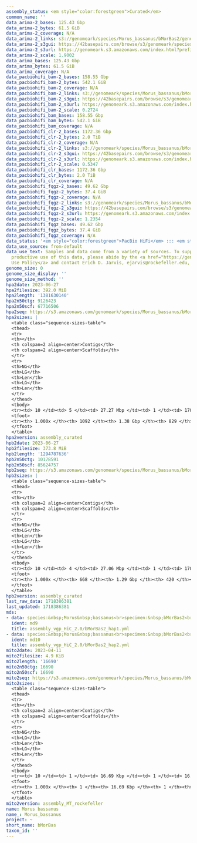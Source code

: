 ```yaml
---
assembly_status: <em style="color:forestgreen">Curated</em>
common_name: ''
data_arima-2_bases: 125.43 Gbp
data_arima-2_bytes: 61.5 GiB
data_arima-2_coverage: N/A
data_arima-2_links: s3://genomeark/species/Morus_bassanus/bMorBas2/genomic_data/arima/<br>
data_arima-2_s3gui: https://42basepairs.com/browse/s3/genomeark/species/Morus_bassanus/bMorBas2/genomic_data/arima/
data_arima-2_s3url: https://genomeark.s3.amazonaws.com/index.html?prefix=species/Morus_bassanus/bMorBas2/genomic_data/arima/
data_arima-2_scale: 1.9002
data_arima_bases: 125.43 Gbp
data_arima_bytes: 61.5 GiB
data_arima_coverage: N/A
data_pacbiohifi_bam-2_bases: 158.55 Gbp
data_pacbiohifi_bam-2_bytes: 542.1 GiB
data_pacbiohifi_bam-2_coverage: N/A
data_pacbiohifi_bam-2_links: s3://genomeark/species/Morus_bassanus/bMorBas2/genomic_data/pacbio_hifi/<br>
data_pacbiohifi_bam-2_s3gui: https://42basepairs.com/browse/s3/genomeark/species/Morus_bassanus/bMorBas2/genomic_data/pacbio_hifi/
data_pacbiohifi_bam-2_s3url: https://genomeark.s3.amazonaws.com/index.html?prefix=species/Morus_bassanus/bMorBas2/genomic_data/pacbio_hifi/
data_pacbiohifi_bam-2_scale: 0.2724
data_pacbiohifi_bam_bases: 158.55 Gbp
data_pacbiohifi_bam_bytes: 542.1 GiB
data_pacbiohifi_bam_coverage: N/A
data_pacbiohifi_clr-2_bases: 1172.36 Gbp
data_pacbiohifi_clr-2_bytes: 2.0 TiB
data_pacbiohifi_clr-2_coverage: N/A
data_pacbiohifi_clr-2_links: s3://genomeark/species/Morus_bassanus/bMorBas2/genomic_data/pacbio_hifi/<br>
data_pacbiohifi_clr-2_s3gui: https://42basepairs.com/browse/s3/genomeark/species/Morus_bassanus/bMorBas2/genomic_data/pacbio_hifi/
data_pacbiohifi_clr-2_s3url: https://genomeark.s3.amazonaws.com/index.html?prefix=species/Morus_bassanus/bMorBas2/genomic_data/pacbio_hifi/
data_pacbiohifi_clr-2_scale: 0.5347
data_pacbiohifi_clr_bases: 1172.36 Gbp
data_pacbiohifi_clr_bytes: 2.0 TiB
data_pacbiohifi_clr_coverage: N/A
data_pacbiohifi_fqgz-2_bases: 49.62 Gbp
data_pacbiohifi_fqgz-2_bytes: 37.4 GiB
data_pacbiohifi_fqgz-2_coverage: N/A
data_pacbiohifi_fqgz-2_links: s3://genomeark/species/Morus_bassanus/bMorBas2/genomic_data/pacbio_hifi/<br>
data_pacbiohifi_fqgz-2_s3gui: https://42basepairs.com/browse/s3/genomeark/species/Morus_bassanus/bMorBas2/genomic_data/pacbio_hifi/
data_pacbiohifi_fqgz-2_s3url: https://genomeark.s3.amazonaws.com/index.html?prefix=species/Morus_bassanus/bMorBas2/genomic_data/pacbio_hifi/
data_pacbiohifi_fqgz-2_scale: 1.2354
data_pacbiohifi_fqgz_bases: 49.62 Gbp
data_pacbiohifi_fqgz_bytes: 37.4 GiB
data_pacbiohifi_fqgz_coverage: N/A
data_status: '<em style="color:forestgreen">PacBio HiFi</em> ::: <em style="color:forestgreen">Arima</em>'
data_use_source: from-default
data_use_text: Samples and data come from a variety of sources. To support fair and
  productive use of this data, please abide by the <a href="https://genome10k.soe.ucsc.edu/data-use-policies/">Data
  Use Policy</a> and contact Erich D. Jarvis, ejarvis@rockefeller.edu, with any questions.
genome_size: 0
genome_size_display: ''
genome_size_method: ''
hpa2date: 2023-06-27
hpa2filesize: 392.0 MiB
hpa2length: '1381630140'
hpa2n50ctg: 9126423
hpa2n50scf: 67716506
hpa2seq: https://s3.amazonaws.com/genomeark/species/Morus_bassanus/bMorBas2/assembly_curated/bMorBas2.hap1.cur.20230627.fasta.gz
hpa2sizes: |
  <table class="sequence-sizes-table">
  <thead>
  <tr>
  <th></th>
  <th colspan=2 align=center>Contigs</th>
  <th colspan=2 align=center>Scaffolds</th>
  </tr>
  <tr>
  <th>NG</th>
  <th>LG</th>
  <th>Len</th>
  <th>LG</th>
  <th>Len</th>
  </tr>
  </thead>
  <tbody>
  <tr><td> 10 </td><td> 5 </td><td> 27.27 Mbp </td><td> 1 </td><td> 170.32 Mbp </td></tr><tr><td> 20 </td><td> 11 </td><td> 18.70 Mbp </td><td> 2 </td><td> 135.26 Mbp </td></tr><tr><td> 30 </td><td> 19 </td><td> 16.88 Mbp </td><td> 3 </td><td> 116.62 Mbp </td></tr><tr><td> 40 </td><td> 29 </td><td> 12.21 Mbp </td><td> 5 </td><td> 85.79 Mbp </td></tr><tr style="background-color:#cccccc;"><td> 50 </td><td> 42 </td><td style="background-color:#88ff88;"> 9.13 Mbp </td><td> 7 </td><td style="background-color:#88ff88;"> 67.72 Mbp </td></tr><tr><td> 60 </td><td> 61 </td><td> 6.12 Mbp </td><td> 9 </td><td> 45.46 Mbp </td></tr><tr><td> 70 </td><td> 88 </td><td> 4.29 Mbp </td><td> 13 </td><td> 30.86 Mbp </td></tr><tr><td> 80 </td><td> 128 </td><td> 2.70 Mbp </td><td> 19 </td><td> 14.15 Mbp </td></tr><tr><td> 90 </td><td> 207 </td><td> 1.04 Mbp </td><td> 37 </td><td> 2.69 Mbp </td></tr><tr><td> 100 </td><td> 1092 </td><td> 10.74 Kbp </td><td> 829 </td><td> 10.74 Kbp </td></tr></tbody>
  <tfoot>
  <tr><th> 1.000x </th><th> 1092 </th><th> 1.38 Gbp </th><th> 829 </th><th> 1.38 Gbp </th></tr>
  </tfoot>
  </table>
hpa2version: assembly_curated
hpb2date: 2023-06-27
hpb2filesize: 373.8 MiB
hpb2length: '1294787636'
hpb2n50ctg: 10178591
hpb2n50scf: 85624757
hpb2seq: https://s3.amazonaws.com/genomeark/species/Morus_bassanus/bMorBas2/assembly_curated/bMorBas2.hap2.cur.20230627.fasta.gz
hpb2sizes: |
  <table class="sequence-sizes-table">
  <thead>
  <tr>
  <th></th>
  <th colspan=2 align=center>Contigs</th>
  <th colspan=2 align=center>Scaffolds</th>
  </tr>
  <tr>
  <th>NG</th>
  <th>LG</th>
  <th>Len</th>
  <th>LG</th>
  <th>Len</th>
  </tr>
  </thead>
  <tbody>
  <tr><td> 10 </td><td> 4 </td><td> 27.06 Mbp </td><td> 1 </td><td> 170.18 Mbp </td></tr><tr><td> 20 </td><td> 10 </td><td> 19.00 Mbp </td><td> 2 </td><td> 135.25 Mbp </td></tr><tr><td> 30 </td><td> 19 </td><td> 14.02 Mbp </td><td> 3 </td><td> 117.81 Mbp </td></tr><tr><td> 40 </td><td> 28 </td><td> 12.17 Mbp </td><td> 5 </td><td> 85.67 Mbp </td></tr><tr style="background-color:#cccccc;"><td> 50 </td><td> 40 </td><td style="background-color:#88ff88;"> 10.18 Mbp </td><td> 6 </td><td style="background-color:#88ff88;"> 85.62 Mbp </td></tr><tr><td> 60 </td><td> 55 </td><td> 7.60 Mbp </td><td> 8 </td><td> 46.53 Mbp </td></tr><tr><td> 70 </td><td> 75 </td><td> 4.87 Mbp </td><td> 11 </td><td> 37.27 Mbp </td></tr><tr><td> 80 </td><td> 106 </td><td> 3.48 Mbp </td><td> 15 </td><td> 25.35 Mbp </td></tr><tr><td> 90 </td><td> 165 </td><td> 1.44 Mbp </td><td> 24 </td><td> 9.16 Mbp </td></tr><tr><td> 100 </td><td> 668 </td><td> 9.93 Kbp </td><td> 420 </td><td> 9.93 Kbp </td></tr></tbody>
  <tfoot>
  <tr><th> 1.000x </th><th> 668 </th><th> 1.29 Gbp </th><th> 420 </th><th> 1.29 Gbp </th></tr>
  </tfoot>
  </table>
hpb2version: assembly_curated
last_raw_data: 1718386381
last_updated: 1718386381
mds:
- data: species:&nbsp;Morus&nbsp;bassanus<br>specimen:&nbsp;bMorBas2<br>projects:&nbsp;<br>&nbsp;&nbsp;-&nbsp;vgp<br>data_location:&nbsp;S3<br>release_to:&nbsp;S3<br>haplotype_to_curate:&nbsp;hap1<br>hap1:&nbsp;s3://genomeark/species/Morus_bassanus/bMorBas2/assembly_vgp_HiC_2.0/bMorBas2.HiC.hap1.20230417.fasta.gz<br>hap2:&nbsp;s3://genomeark/species/Morus_bassanus/bMorBas2/assembly_vgp_HiC_2.0/bMorBas2.HiC.hap2.20230417.fasta.gz<br>pretext_hap1:&nbsp;s3://genomeark/species/Morus_bassanus/bMorBas2/assembly_vgp_HiC_2.0/evaluation/hap1/pretext/bMorBas2_hap1__s2_heatmap.pretext<br>pretext_hap2:&nbsp;s3://genomeark/species/Morus_bassanus/bMorBas2/assembly_vgp_HiC_2.0/evaluation/hap2/pretext/bMorBas2_hap2__s2_heatmap.pretext<br>kmer_spectra_img:&nbsp;s3://genomeark/species/Morus_bassanus/bMorBas2/assembly_vgp_HiC_2.0/evaluation/merqury/bMorBas2_png/<br>mito:&nbsp;s3://genomeark/species/Morus_bassanus/bMorBas2/assembly_MT_rockefeller/bMorBas2.MT.20230411.fasta.gz<br>pacbio_read_dir:&nbsp;s3://genomeark/species/Morus_bassanus/bMorBas2/genomic_data/pacbio_hifi/<br>pacbio_read_type:&nbsp;hifi<br>hic_read_dir:&nbsp;s3://genomeark/species/Morus_bassanus/bMorBas2/genomic_data/arima/<br>pipeline:<br>&nbsp;&nbsp;-&nbsp;hifiasm&nbsp;(0.19.3+galaxy0)<br>&nbsp;&nbsp;-&nbsp;yahs&nbsp;(1.2a.2+galaxy0)<br>assembled_by_group:&nbsp;Rockefeller<br>notes:&nbsp;This&nbsp;was&nbsp;a&nbsp;hifiasm-HiC&nbsp;assembly&nbsp;of&nbsp;bMorBas2&nbsp;(VGL&nbsp;ID&nbsp;is&nbsp;VGL-bMorBas1),&nbsp;resulting&nbsp;in&nbsp;two&nbsp;complete&nbsp;haplotypes.&nbsp;This&nbsp;individual&nbsp;did&nbsp;not&nbsp;have&nbsp;bionano&nbsp;data.&nbsp;HiC&nbsp;scaffolding&nbsp;was&nbsp;performed&nbsp;with&nbsp;yahs.&nbsp;K-mer&nbsp;spectra&nbsp;indicates&nbsp;a&nbsp;homogametic&nbsp;specimen.&nbsp;The&nbsp;HiC&nbsp;prep&nbsp;was&nbsp;Arima&nbsp;kit&nbsp;2.&nbsp;I&nbsp;am&nbsp;submitting&nbsp;both&nbsp;hap1&nbsp;&&nbsp;hap2&nbsp;for&nbsp;dual&nbsp;curation.&nbsp;This&nbsp;is&nbsp;the&nbsp;curation&nbsp;ticket&nbsp;for&nbsp;hap1.&nbsp;
  ident: md9
  title: assembly_vgp_HiC_2.0/bMorBas2_hap1.yml
- data: species:&nbsp;Morus&nbsp;bassanus<br>specimen:&nbsp;bMorBas2<br>projects:&nbsp;<br>&nbsp;&nbsp;-&nbsp;vgp<br>data_location:&nbsp;S3<br>release_to:&nbsp;S3<br>haplotype_to_curate:&nbsp;hap1<br>hap1:&nbsp;s3://genomeark/species/Morus_bassanus/bMorBas2/assembly_vgp_HiC_2.0/bMorBas2.HiC.hap1.20230417.fasta.gz<br>hap2:&nbsp;s3://genomeark/species/Morus_bassanus/bMorBas2/assembly_vgp_HiC_2.0/bMorBas2.HiC.hap2.20230417.fasta.gz<br>pretext_hap1:&nbsp;s3://genomeark/species/Morus_bassanus/bMorBas2/assembly_vgp_HiC_2.0/evaluation/hap1/pretext/bMorBas2_hap1__s2_heatmap.pretext<br>pretext_hap2:&nbsp;s3://genomeark/species/Morus_bassanus/bMorBas2/assembly_vgp_HiC_2.0/evaluation/hap2/pretext/bMorBas2_hap2__s2_heatmap.pretext<br>kmer_spectra_img:&nbsp;s3://genomeark/species/Morus_bassanus/bMorBas2/assembly_vgp_HiC_2.0/evaluation/merqury/bMorBas2_png/<br>mito:&nbsp;s3://genomeark/species/Morus_bassanus/bMorBas2/assembly_MT_rockefeller/bMorBas2.MT.20230411.fasta.gz<br>pacbio_read_dir:&nbsp;s3://genomeark/species/Morus_bassanus/bMorBas2/genomic_data/pacbio_hifi/<br>pacbio_read_type:&nbsp;hifi<br>hic_read_dir:&nbsp;s3://genomeark/species/Morus_bassanus/bMorBas2/genomic_data/arima/<br>pipeline:<br>&nbsp;&nbsp;-&nbsp;hifiasm&nbsp;(0.19.3+galaxy0)<br>&nbsp;&nbsp;-&nbsp;yahs&nbsp;(1.2a.2+galaxy0)<br>assembled_by_group:&nbsp;Rockefeller<br>notes:&nbsp;This&nbsp;was&nbsp;a&nbsp;hifiasm-HiC&nbsp;assembly&nbsp;of&nbsp;bMorBas2&nbsp;(VGL&nbsp;ID&nbsp;is&nbsp;VGL-bMorBas1),&nbsp;resulting&nbsp;in&nbsp;two&nbsp;complete&nbsp;haplotypes.&nbsp;This&nbsp;individual&nbsp;did&nbsp;not&nbsp;have&nbsp;bionano&nbsp;data.&nbsp;HiC&nbsp;scaffolding&nbsp;was&nbsp;performed&nbsp;with&nbsp;yahs.&nbsp;K-mer&nbsp;spectra&nbsp;indicates&nbsp;a&nbsp;homogametic&nbsp;specimen.&nbsp;The&nbsp;HiC&nbsp;prep&nbsp;was&nbsp;Arima&nbsp;kit&nbsp;2.&nbsp;I&nbsp;am&nbsp;submitting&nbsp;both&nbsp;hap1&nbsp;&&nbsp;hap2&nbsp;for&nbsp;dual&nbsp;curation.&nbsp;This&nbsp;is&nbsp;the&nbsp;curation&nbsp;ticket&nbsp;for&nbsp;hap1.&nbsp;
  ident: md10
  title: assembly_vgp_HiC_2.0/bMorBas2_hap2.yml
mito2date: 2023-04-11
mito2filesize: 4.9 KiB
mito2length: '16690'
mito2n50ctg: 16690
mito2n50scf: 16690
mito2seq: https://s3.amazonaws.com/genomeark/species/Morus_bassanus/bMorBas2/assembly_MT_rockefeller/bMorBas2.MT.20230411.fasta.gz
mito2sizes: |
  <table class="sequence-sizes-table">
  <thead>
  <tr>
  <th></th>
  <th colspan=2 align=center>Contigs</th>
  <th colspan=2 align=center>Scaffolds</th>
  </tr>
  <tr>
  <th>NG</th>
  <th>LG</th>
  <th>Len</th>
  <th>LG</th>
  <th>Len</th>
  </tr>
  </thead>
  <tbody>
  <tr><td> 10 </td><td> 1 </td><td> 16.69 Kbp </td><td> 1 </td><td> 16.69 Kbp </td></tr><tr><td> 20 </td><td> 1 </td><td> 16.69 Kbp </td><td> 1 </td><td> 16.69 Kbp </td></tr><tr><td> 30 </td><td> 1 </td><td> 16.69 Kbp </td><td> 1 </td><td> 16.69 Kbp </td></tr><tr><td> 40 </td><td> 1 </td><td> 16.69 Kbp </td><td> 1 </td><td> 16.69 Kbp </td></tr><tr style="background-color:#cccccc;"><td> 50 </td><td> 1 </td><td style="background-color:#ff8888;"> 16.69 Kbp </td><td> 1 </td><td style="background-color:#ff8888;"> 16.69 Kbp </td></tr><tr><td> 60 </td><td> 1 </td><td> 16.69 Kbp </td><td> 1 </td><td> 16.69 Kbp </td></tr><tr><td> 70 </td><td> 1 </td><td> 16.69 Kbp </td><td> 1 </td><td> 16.69 Kbp </td></tr><tr><td> 80 </td><td> 1 </td><td> 16.69 Kbp </td><td> 1 </td><td> 16.69 Kbp </td></tr><tr><td> 90 </td><td> 1 </td><td> 16.69 Kbp </td><td> 1 </td><td> 16.69 Kbp </td></tr><tr><td> 100 </td><td> 1 </td><td> 16.69 Kbp </td><td> 1 </td><td> 16.69 Kbp </td></tr></tbody>
  <tfoot>
  <tr><th> 1.000x </th><th> 1 </th><th> 16.69 Kbp </th><th> 1 </th><th> 16.69 Kbp </th></tr>
  </tfoot>
  </table>
mito2version: assembly_MT_rockefeller
name: Morus bassanus
name_: Morus_bassanus
project: ~
short_name: bMorBas
taxon_id: ''
---
```

